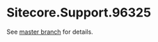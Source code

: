# Sitecore.Support.96325

See [master branch](https://github.com/sitecoresupport/Sitecore.Support.96325) for details.